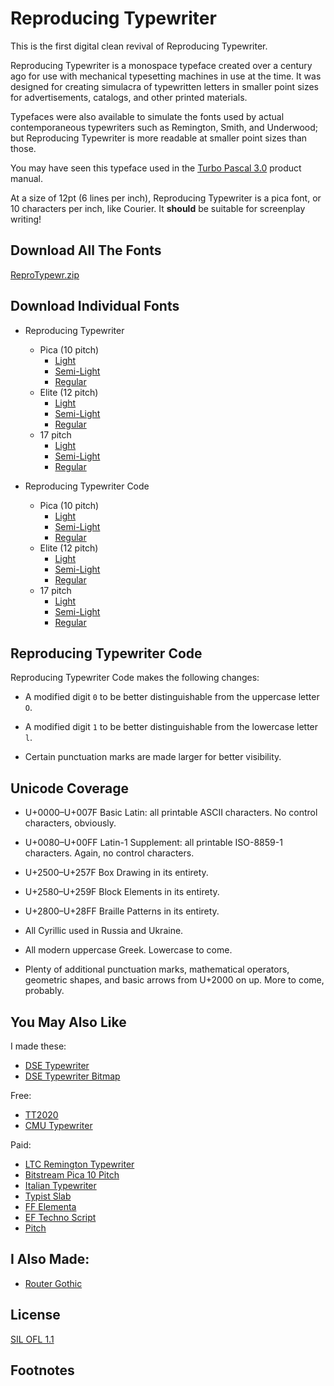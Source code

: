 # Reproducing Typewriter

This is the first digital clean revival of Reproducing Typewriter.

Reproducing Typewriter is a monospace typeface created over a century
ago for use with mechanical typesetting machines in use at the time.
It was designed for creating simulacra of typewritten letters in
smaller point sizes for advertisements, catalogs, and other printed
materials.

Typefaces were also available to simulate the fonts used by actual
contemporaneous typewriters such as Remington, Smith, and Underwood;
but Reproducing Typewriter is more readable at smaller point sizes
than those.

You may have seen this typeface used in the [Turbo Pascal 3.0](turbo)
product manual.

At a size of 12pt (6 lines per inch), Reproducing Typewriter is a pica
font, or 10 characters per inch, like Courier.  It **should** be
suitable for screenplay writing!

## Download All The Fonts

[ReproTypewr.zip](dist/ReproTypewr.zip)

## Download Individual Fonts

-   Reproducing Typewriter
    -   Pica (10 pitch)
        -   [Light](dist/ttf/ReproTypewr-Light.ttf)
        -   [Semi-Light](dist/ttf/ReproTypewr-SemiLight.ttf)
        -   [Regular](dist/ttf/ReproTypewr.ttf)
    -   Elite (12 pitch)
        -   [Light](dist/ttf/ReproTypewrElite-Light.ttf)
        -   [Semi-Light](dist/ttf/ReproTypewrElite-SemiLight.ttf)
        -   [Regular](dist/ttf/ReproTypewrElite.ttf)
    -   17 pitch
        -   [Light](dist/ttf/ReproTypewr17Pitch-Light.ttf)
        -   [Semi-Light](dist/ttf/ReproTypewr17Pitch-SemiLight.ttf)
        -   [Regular](dist/ttf/ReproTypewr17Pitch.ttf)

-   Reproducing Typewriter Code
    -   Pica (10 pitch)
        -   [Light](dist/ttf/ReproTypewrCode-Light.ttf)
        -   [Semi-Light](dist/ttf/ReproTypewrCode-SemiLight.ttf)
        -   [Regular](dist/ttf/ReproTypewrCode.ttf)
    -   Elite (12 pitch)
        -   [Light](dist/ttf/ReproTypewrCodeElite-Light.ttf)
        -   [Semi-Light](dist/ttf/ReproTypewrCodeElite-SemiLight.ttf)
        -   [Regular](dist/ttf/ReproTypewrCodeElite.ttf)
    -   17 pitch
        -   [Light](dist/ttf/ReproTypewrCode17Pitch-Light.ttf)
        -   [Semi-Light](dist/ttf/ReproTypewrCode17Pitch-SemiLight.ttf)
        -   [Regular](dist/ttf/ReproTypewrCode17Pitch.ttf)

## Reproducing Typewriter Code

Reproducing Typewriter Code makes the following changes:

-   A modified digit `0` to be better distinguishable from the
    uppercase letter `O`.

-   A modified digit `1` to be better distinguishable from the
    lowercase letter `l`.

-   Certain punctuation marks are made larger for better visibility.

## Unicode Coverage

-   U+0000–U+007F Basic Latin: all printable ASCII characters.  No
    control characters, obviously.

-   U+0080–U+00FF Latin-1 Supplement: all printable ISO-8859-1
    characters.  Again, no control characters.

-   U+2500–U+257F Box Drawing in its entirety.

-   U+2580–U+259F Block Elements in its entirety.

-   U+2800–U+28FF Braille Patterns in its entirety.

-   All Cyrillic used in Russia and Ukraine.

-   All modern uppercase Greek.  Lowercase to come.

-   Plenty of additional punctuation marks, mathematical operators,
    geometric shapes, and basic arrows from U+2000 on up.  More to
    come, probably.

## You May Also Like

I made these:

-   [DSE Typewriter](https://webonastick.com/fonts/dse-typewriter/)
-   [DSE Typewriter Bitmap](https://github.com/dse/dse-typewriter-bitmap-font)

Free:

-   [TT2020](https://ctrlcctrlv.github.io/TT2020/docs/)
-   [CMU Typewriter](https://fontlibrary.org/en/font/cmu-typewriter)

Paid:

-   [LTC Remington Typewriter](https://p22.com/family-Remington_Typewriter)
-   [Bitstream Pica 10 Pitch](https://www.myfonts.com/fonts/bitstream/pica-10-pitch/)
-   [Italian Typewriter](https://www.myfonts.com/fonts/flanker/italian-typewriter/)
-   [Typist Slab](https://www.myfonts.com/fonts/vanderKeur/typist-slab/)
-   [FF Elementa](https://www.myfonts.com/fonts/fontfont/elementa-pro/)
-   [EF Techno Script](https://www.myfonts.com/fonts/ef/techno-script-ef/)
-   [Pitch](https://klim.co.nz/retail-fonts/pitch/)

## I Also Made:

-   [Router Gothic](https://webonastick.com/fonts/routed-gothic/)
    
## License

[SIL OFL 1.1](OFL.md)
    
## Footnotes

[linebook]: https://www.google.com/books/edition/American_Line_Type_Book/WadRAAAAYAAJ?hl=en&gbpv=1&pg=PP5&printsec=frontcover

[turbo]: https://bitsavers.trailing-edge.com/pdf/borland/turbo_pascal/Turbo_Pascal_Version_3.0_Reference_Manual_1986.pdf
